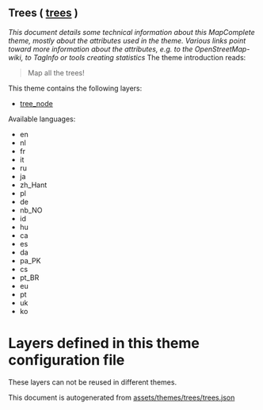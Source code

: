 [//]: # (WARNING: this file is automatically generated. Please find the sources at the bottom and edit those sources)

## Trees ( [trees](https://mapcomplete.org/trees) )
_This document details some technical information about this MapComplete theme, mostly about the attributes used in the theme. Various links point toward more information about the attributes, e.g. to the OpenStreetMap-wiki, to TagInfo or tools creating statistics_
The theme introduction reads:

> Map all the trees!

This theme contains the following layers:

 - [tree_node](../Layers/tree_node.md)

Available languages:

 - en
 - nl
 - fr
 - it
 - ru
 - ja
 - zh_Hant
 - pl
 - de
 - nb_NO
 - id
 - hu
 - ca
 - es
 - da
 - pa_PK
 - cs
 - pt_BR
 - eu
 - pt
 - uk
 - ko

# Layers defined in this theme configuration file
These layers can not be reused in different themes.


This document is autogenerated from [assets/themes/trees/trees.json](https://source.mapcomplete.org/MapComplete/MapComplete/src/branch/develop/assets/themes/trees/trees.json)
